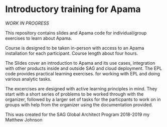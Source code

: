 # Introductory training for Apama

*WORK IN PROGRESS*

This repository contains slides and Apama code for individual/group exercises to learn about Apama.

Course is designed to be taken in-person with access to an Apama installation for each participant. Course length about four hours.

The Slides cover an introduction to Apama and its use cases, integration with other products inside and outside SAG and cloud deployment. The EPL code provides practical learning exercises. for working with EPL and doing various analytic tasks.

The excercises are designed with active learning principles in mind. They start with a short series of problems to be worked through with the organizer, followed by a larger set of tasks for the particpants to work on in groups with help from the organizer using the documentation provided.

This was created for the SAG Global Architect Program 2018-2019 my Matthew Johnson

